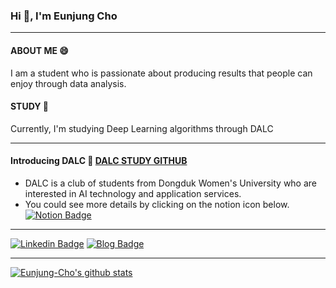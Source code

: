 ### Hi 👋, I'm Eunjung Cho
--- 
#### ABOUT ME 😄
I am a student who is passionate about producing results that people can enjoy through data analysis.

#### STUDY 👯
Currently, I'm studying Deep Learning algorithms through DALC

<!--
**Eunjung-Cho/Eunjung-Cho** is a ✨ _special_ ✨ repository because its `README.md` (this file) appears on your GitHub profile.



Here are some ideas to get you started:

- 🔭 I’m currently working on ...
- 
- 👯 I’m looking to collaborate on DALC
- 🤔 I’m looking for help with ...
- 💬 Ask me about ...
- 📫 How to reach me: ...
- 😄 Pronouns: ...
- ⚡ Fun fact: ...
-->
---
#### Introducing DALC 🌙  [DALC STUDY GITHUB](https://github.com/Eunjung-Cho/DALC)
- DALC is a club of students from Dongduk Women's University who are interested in AI technology and application services.  
- You could see more details by clicking on the notion icon below.
[![Notion Badge](https://img.shields.io/badge/-Notion-ffd700?logo=notion&logoColor=white&link=https://www.notion.so/Dongduk-AI-Leraning-Crew-e0525781c75345bf944c01119270a9e6)](https://www.notion.so/Dongduk-AI-Leraning-Crew-e0525781c75345bf944c01119270a9e6)
---
[![Linkedin Badge](https://img.shields.io/badge/-LinkedIn-blue?style=flat-square&logo=Linkedin&logoColor=white&link=https://www.linkedin.com/in/cho-eunjung-16882a129/)](https://www.linkedin.com/in/cho-eunjung-16882a129/)
[![Blog Badge](https://img.shields.io/badge/-Blog-62e33e?logo=naver&logoColor=white&link=https://blog.naver.com/aza425)](https://blog.naver.com/aza425)


---
  
[![Eunjung-Cho's github stats](https://github-readme-stats.vercel.app/api?username=Eunjung-Cho&count_private=true&custom_title=Eunjung-Cho's&nbsp;github&nbsp;👀&bg_color=30,ffd700,FFFFF0,e7bd42&title_color=392f31&text_color=392f31)](https://github.com/Eunjung-Cho/github-readme-stats)
